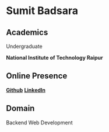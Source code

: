# Sumit Badsara

## Academics

Undergraduate

**National Institute of Technology Raipur**

## Online Presence

[**Github**](https://github.com/BadduCoder)
[**LinkedIn**](https://www.linkedin.com/in/sumit-badsara)

## Domain

Backend Web Development
